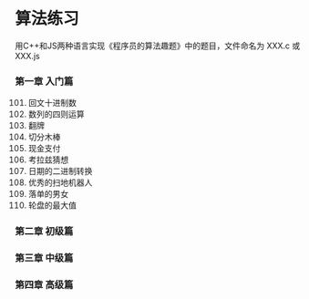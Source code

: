 # 算法练习

用C++和JS两种语言实现《程序员的算法趣题》中的题目，文件命名为 XXX.c 或 XXX.js

### 第一章 入门篇

101. 回文十进制数
102. 数列的四则运算
103. 翻牌
104. 切分木棒
105. 现金支付
106. 考拉兹猜想
107. 日期的二进制转换
108. 优秀的扫地机器人
109. 落单的男女
110. 轮盘的最大值

### 第二章 初级篇

### 第三章 中级篇

### 第四章 高级篇
